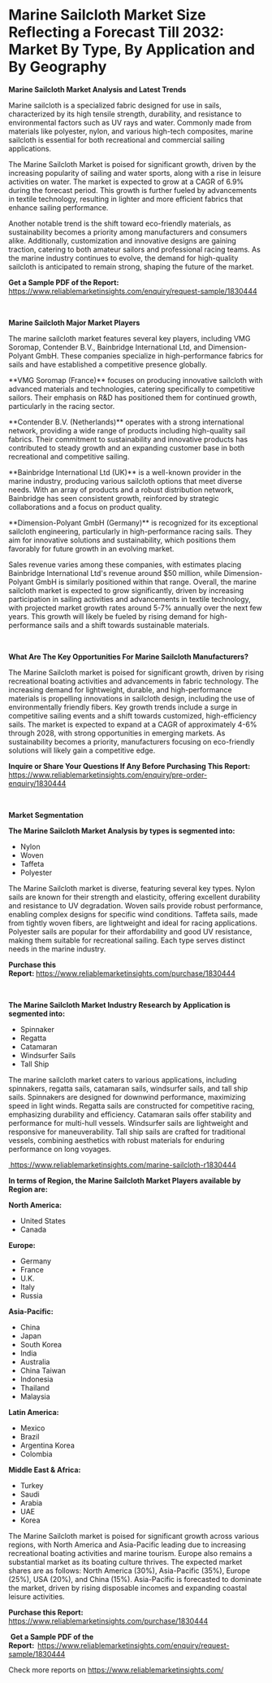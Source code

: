 <p><h1>Marine Sailcloth Market Size Reflecting a Forecast Till 2032: Market By Type, By Application and By Geography</h1></p><p><strong>Marine Sailcloth Market Analysis and Latest Trends</strong></p>
<p><p>Marine sailcloth is a specialized fabric designed for use in sails, characterized by its high tensile strength, durability, and resistance to environmental factors such as UV rays and water. Commonly made from materials like polyester, nylon, and various high-tech composites, marine sailcloth is essential for both recreational and commercial sailing applications.</p><p>The Marine Sailcloth Market is poised for significant growth, driven by the increasing popularity of sailing and water sports, along with a rise in leisure activities on water. The market is expected to grow at a CAGR of 6.9% during the forecast period. This growth is further fueled by advancements in textile technology, resulting in lighter and more efficient fabrics that enhance sailing performance.</p><p>Another notable trend is the shift toward eco-friendly materials, as sustainability becomes a priority among manufacturers and consumers alike. Additionally, customization and innovative designs are gaining traction, catering to both amateur sailors and professional racing teams. As the marine industry continues to evolve, the demand for high-quality sailcloth is anticipated to remain strong, shaping the future of the market.</p></p>
<p><strong>Get a Sample PDF of the Report:&nbsp;</strong> <a href="https://www.reliablemarketinsights.com/enquiry/request-sample/1830444?utm_campaign=3493&utm_medium=2&utm_source=Github&utm_content=ia&utm_term=03042025&utm_id=marine-sailcloth">https://www.reliablemarketinsights.com/enquiry/request-sample/1830444</a></p>
<p>&nbsp;</p>
<p><strong>Marine Sailcloth Major Market Players</strong></p>
<p><p>The marine sailcloth market features several key players, including VMG Soromap, Contender B.V., Bainbridge International Ltd, and Dimension-Polyant GmbH. These companies specialize in high-performance fabrics for sails and have established a competitive presence globally.</p><p>**VMG Soromap (France)** focuses on producing innovative sailcloth with advanced materials and technologies, catering specifically to competitive sailors. Their emphasis on R&D has positioned them for continued growth, particularly in the racing sector.</p><p>**Contender B.V. (Netherlands)** operates with a strong international network, providing a wide range of products including high-quality sail fabrics. Their commitment to sustainability and innovative products has contributed to steady growth and an expanding customer base in both recreational and competitive sailing.</p><p>**Bainbridge International Ltd (UK)** is a well-known provider in the marine industry, producing various sailcloth options that meet diverse needs. With an array of products and a robust distribution network, Bainbridge has seen consistent growth, reinforced by strategic collaborations and a focus on product quality.</p><p>**Dimension-Polyant GmbH (Germany)** is recognized for its exceptional sailcloth engineering, particularly in high-performance racing sails. They aim for innovative solutions and sustainability, which positions them favorably for future growth in an evolving market.</p><p>Sales revenue varies among these companies, with estimates placing Bainbridge International Ltd's revenue around $50 million, while Dimension-Polyant GmbH is similarly positioned within that range. Overall, the marine sailcloth market is expected to grow significantly, driven by increasing participation in sailing activities and advancements in textile technology, with projected market growth rates around 5-7% annually over the next few years. This growth will likely be fueled by rising demand for high-performance sails and a shift towards sustainable materials.</p></p>
<p>&nbsp;</p>
<p><strong>What Are The Key Opportunities For Marine Sailcloth Manufacturers?</strong></p>
<p><p>The Marine Sailcloth market is poised for significant growth, driven by rising recreational boating activities and advancements in fabric technology. The increasing demand for lightweight, durable, and high-performance materials is propelling innovations in sailcloth design, including the use of environmentally friendly fibers. Key growth trends include a surge in competitive sailing events and a shift towards customized, high-efficiency sails. The market is expected to expand at a CAGR of approximately 4-6% through 2028, with strong opportunities in emerging markets. As sustainability becomes a priority, manufacturers focusing on eco-friendly solutions will likely gain a competitive edge.</p></p>
<p><strong>Inquire or Share Your Questions If Any Before Purchasing This Report:</strong> <a href="https://www.reliablemarketinsights.com/enquiry/pre-order-enquiry/1830444?utm_campaign=3493&utm_medium=2&utm_source=Github&utm_content=ia&utm_term=03042025&utm_id=marine-sailcloth">https://www.reliablemarketinsights.com/enquiry/pre-order-enquiry/1830444</a></p>
<p>&nbsp;</p>
<p><strong>Market Segmentation</strong></p>
<p><strong>The Marine Sailcloth Market Analysis by types is segmented into:</strong></p>
<p><ul><li>Nylon</li><li>Woven</li><li>Taffeta</li><li>Polyester</li></ul></p>
<p><p>The Marine Sailcloth market is diverse, featuring several key types. Nylon sails are known for their strength and elasticity, offering excellent durability and resistance to UV degradation. Woven sails provide robust performance, enabling complex designs for specific wind conditions. Taffeta sails, made from tightly woven fibers, are lightweight and ideal for racing applications. Polyester sails are popular for their affordability and good UV resistance, making them suitable for recreational sailing. Each type serves distinct needs in the marine industry.</p></p>
<p><strong>Purchase this Report:&nbsp;</strong><a href="https://www.reliablemarketinsights.com/purchase/1830444?utm_campaign=3493&utm_medium=2&utm_source=Github&utm_content=ia&utm_term=03042025&utm_id=marine-sailcloth">https://www.reliablemarketinsights.com/purchase/1830444</a></p>
<p>&nbsp;</p>
<p><strong>The Marine Sailcloth Market Industry Research by Application is segmented into:</strong></p>
<p><ul><li>Spinnaker</li><li>Regatta</li><li>Catamaran</li><li>Windsurfer Sails</li><li>Tall Ship</li></ul></p>
<p><p>The marine sailcloth market caters to various applications, including spinnakers, regatta sails, catamaran sails, windsurfer sails, and tall ship sails. Spinnakers are designed for downwind performance, maximizing speed in light winds. Regatta sails are constructed for competitive racing, emphasizing durability and efficiency. Catamaran sails offer stability and performance for multi-hull vessels. Windsurfer sails are lightweight and responsive for maneuverability. Tall ship sails are crafted for traditional vessels, combining aesthetics with robust materials for enduring performance on long voyages.</p></p>
<p><a href="https://www.reliablemarketinsights.com/marine-sailcloth-r1830444?utm_campaign=3493&utm_medium=2&utm_source=Github&utm_content=ia&utm_term=03042025&utm_id=marine-sailcloth">&nbsp;https://www.reliablemarketinsights.com/marine-sailcloth-r1830444</a></p>
<p><strong>In terms of Region, the Marine Sailcloth Market Players available by Region are:</strong></p>
<p>
    <p> <strong> North America: </strong>
        <ul>
            <li>United States</li>
            <li>Canada</li>
        </ul>
        </p> 
    <p> <strong> Europe: </strong>
        <ul>
            <li>Germany</li>
            <li>France</li>
            <li>U.K.</li>
            <li>Italy</li>
            <li>Russia</li>
        </ul>
        </p> 
    <p> <strong> Asia-Pacific: </strong>
        <ul>
            <li>China</li>
            <li>Japan</li>
            <li>South Korea</li>
            <li>India</li>
            <li>Australia</li>
            <li>China Taiwan</li>
            <li>Indonesia</li>
            <li>Thailand</li>
            <li>Malaysia</li>
        </ul>
        </p> 
    <p> <strong> Latin America: </strong>
        <ul>
            <li>Mexico</li>
            <li>Brazil</li>
            <li>Argentina Korea</li>
            <li>Colombia</li>
        </ul>
        </p> 
    <p> <strong> Middle East & Africa: </strong>
        <ul>
            <li>Turkey</li>
            <li>Saudi</li>
            <li>Arabia</li>
            <li>UAE</li>
            <li>Korea</li>
        </ul>
    </p>
    </p>
<p><p>The Marine Sailcloth market is poised for significant growth across various regions, with North America and Asia-Pacific leading due to increasing recreational boating activities and marine tourism. Europe also remains a substantial market as its boating culture thrives. The expected market shares are as follows: North America (30%), Asia-Pacific (35%), Europe (25%), USA (20%), and China (15%). Asia-Pacific is forecasted to dominate the market, driven by rising disposable incomes and expanding coastal leisure activities.</p></p>
<p><strong>Purchase this Report: </strong><a href="https://www.reliablemarketinsights.com/purchase/1830444?utm_campaign=3493&utm_medium=2&utm_source=Github&utm_content=ia&utm_term=03042025&utm_id=marine-sailcloth">https://www.reliablemarketinsights.com/purchase/1830444</a></p>
<p>&nbsp;<strong>Get a Sample PDF of the Report:&nbsp;&nbsp;</strong><a href="https://www.reliablemarketinsights.com/enquiry/request-sample/1830444?utm_campaign=3493&utm_medium=2&utm_source=Github&utm_content=ia&utm_term=03042025&utm_id=marine-sailcloth">https://www.reliablemarketinsights.com/enquiry/request-sample/1830444</a></p>
<p><strong></strong></p>
<p>Check more reports on <a href="https://www.reliablemarketinsights.com/?utm_campaign=3493&utm_medium=2&utm_source=Github&utm_content=ia&utm_term=03042025&utm_id=marine-sailcloth">https://www.reliablemarketinsights.com/</a></p>
